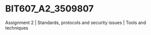 # BIT607_A2_3509807
Assignment 2 | Standards, protocols and security issues |  Tools and techniques
